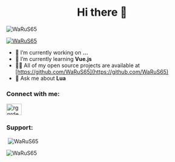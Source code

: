 <h1 align="center">Hi there 👋</h1>

<p align="left"> <img src="https://komarev.com/ghpvc/?username=WaRuS65&label=Profile%20views&color=0e75b6&style=flat" alt="WaRuS65" /> </p>

<p align="left"> <a href="https://github.com/ryo-ma/github-profile-trophy"><img src="https://github-profile-trophy.vercel.app/?username=WaRuS65" alt="WaRuS65" /></a> </p>

- 🔭 I’m currently working on **...**
- 🌱 I’m currently learning **Vue.js**
- 👨‍💻 All of my open source projects are available at [https://github.com/WaRuS65](https://github.com/WaRuS65)
- 💬 Ask me about **Lua**

<h3 align="left">Connect with me:</h3>
<p align="left">
<a href="https://discordapp.com/users/759758179164487703" target="blank"><img align="center" src="https://raw.githubusercontent.com/rahuldkjain/github-profile-readme-generator/master/src/images/icons/Social/discord.svg" alt="rgnrdev" height="30" width="40" /></a>

<h3 align="left">Support:</h3>

<p>&nbsp;<img align="center" src="https://github-readme-stats.vercel.app/api?username=WaRuS65&show_icons=true&locale=en" alt="WaRuS65" /></p>
<p><img align="center" src="https://github-readme-streak-stats.herokuapp.com/?user=WaRuS65&" alt="WaRuS65" /></p>
